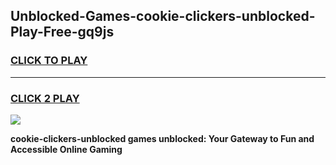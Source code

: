 
## Unblocked-Games-cookie-clickers-unblocked-Play-Free-gq9js
<h3>
<a href="https://premium76.site?title=cookie-clickers-unblocked&ref=23A">CLICK TO PLAY</a></h3>
<hr>

<h3>
<a href="https://premium76.site?title=cookie-clickers-unblocked&ref=23A">CLICK 2 PLAY</a>
  
</h3>

<a href="https://premium76.site?title=cookie-clickers-unblocked&ref=23A"><img src="https://clearcache.store/games.png"></a>


**cookie-clickers-unblocked games unblocked: Your Gateway to Fun and Accessible Online Gaming**
